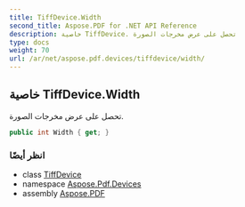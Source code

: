 ```yaml
---
title: TiffDevice.Width
second_title: Aspose.PDF for .NET API Reference
description: خاصية TiffDevice. تحصل على عرض مخرجات الصورة
type: docs
weight: 70
url: /ar/net/aspose.pdf.devices/tiffdevice/width/
---
```

## خاصية TiffDevice.Width

تحصل على عرض مخرجات الصورة.

```csharp
public int Width { get; }
```

### انظر أيضًا

* class [TiffDevice](../)
* namespace [Aspose.Pdf.Devices](../../../aspose.pdf.devices/)
* assembly [Aspose.PDF](../../../)